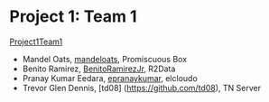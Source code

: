 Project 1: Team 1
=================
[Project1Team1](https://github.com/CourseReps/ECEN489-Spring2015/wiki/Project-1-Team-1)

* Mandel Oats, [mandeloats](https://github.com/mandeloats), Promiscuous Box
* Benito Ramirez, [BenitoRamirezJr](https://github.com/BenitoRamirezJr), R2Data
* Pranay Kumar Eedara, [epranaykumar](https://github.com/epranaykumar), elcloudo
* Trevor Glen Dennis, [td08] (https://github.com/td08), TN Server

